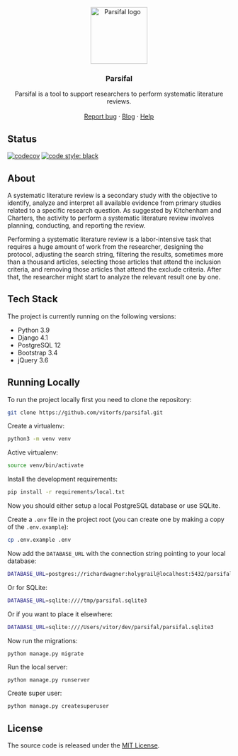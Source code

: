 <p align="center">
  <a href="https://parsif.al">
    <img src="https://parsif.al/static/img/dark_grail.svg" alt="Parsifal logo" height="128">
  </a>
</p>

<h3 align="center">Parsifal</h3>

<p align="center">
  Parsifal is a tool to support researchers to perform systematic literature reviews.
  <br>
  <br>
  <a href="https://github.com/vitorfs/parsifal/issues/new">Report bug</a>
  ·
  <a href="https://parsif.al/blog/">Blog</a>
  ·
  <a href="https://parsif.al/help/">Help</a>
</p>

## Status

[![codecov](https://codecov.io/gh/vitorfs/parsifal/branch/master/graph/badge.svg?token=FGjSTTlvuG)](https://codecov.io/gh/vitorfs/parsifal)
[![code style: black](https://img.shields.io/badge/code%20style-black-000000.svg)](https://github.com/psf/black)

## About

A systematic literature review is a secondary study with the objective to identify, analyze and interpret all available evidence from primary studies related to a specific research question. As suggested by Kitchenham and Charters, the activity to perform a systematic literature review involves planning, conducting, and reporting the review.

Performing a systematic literature review is a labor-intensive task that requires a huge amount of work from the researcher, designing the protocol, adjusting the search string, filtering the results, sometimes more than a thousand articles, selecting those articles that attend the inclusion criteria, and removing those articles that attend the exclude criteria. After that, the researcher might start to analyze the relevant result one by one.

## Tech Stack

The project is currently running on the following versions:

* Python 3.9
* Django 4.1
* PostgreSQL 12
* Bootstrap 3.4
* jQuery 3.6

## Running Locally

To run the project locally first you need to clone the repository:

```bash
git clone https://github.com/vitorfs/parsifal.git
```

Create a virtualenv:

```bash
python3 -m venv venv
```

Active virtualenv:

```bash
source venv/bin/activate
```

Install the development requirements:

```bash
pip install -r requirements/local.txt
```

Now you should either setup a local PostgreSQL database or use SQLite.

Create a `.env` file in the project root (you can create one by making a copy of the `.env.example`):

```bash
cp .env.example .env
```

Now add the `DATABASE_URL` with the connection string pointing to your local database:

```bash
DATABASE_URL=postgres://richardwagner:holygrail@localhost:5432/parsifal
```

Or for SQLite:

```bash
DATABASE_URL=sqlite:////tmp/parsifal.sqlite3
```

Or if you want to place it elsewhere:

```bash
DATABASE_URL=sqlite:////Users/vitor/dev/parsifal/parsifal.sqlite3
```

Now run the migrations:

```bbash
python manage.py migrate
```

Run the local server:

```bash
python manage.py runserver
```

Create super user:

```bash
python manage.py createsuperuser
```

## License

The source code is released under the [MIT License](https://github.com/vitorfs/parsifal/blob/master/LICENSE).
